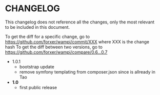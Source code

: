 # CHANGELOG

This changelog does not reference all the changes, only the most relevant to be included in this document.

To get the diff for a specific change, go to https://github.com/forxer/wampi/commit/XXX where XXX is the change hash
To get the diff between two versions, go to https://github.com/forxer/wampi/compare/0.6...0.7

- 1.0.1
    - bootstrap update
    - remove symfony templating from composer.json since is allready in Tao
- **1.0**
    - first public release
